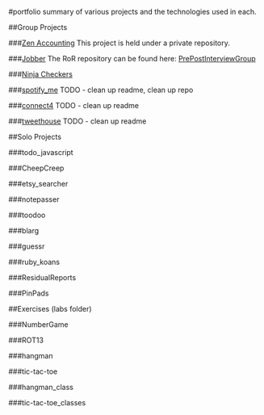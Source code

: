 #portfolio
summary of various projects and the technologies used in each.

##Group Projects

###[Zen Accounting](http://development.bholben-zen.divshot.io/)
This project is held under a private repository.

###[Jobber](http://development.bholben-jobber.divshot.io/#/signin)
The RoR repository can be found here: [PrePostInterviewGroup](https://github.com/PrePostInterviewGroup/PrePostInterviewGroup)

###[Ninja Checkers](https://github.com/brossetti1/Checkers_RB)

###[spotify_me](https://github.com/brossetti1/spotify_me)
TODO - clean up readme, clean up repo

###[connect4](https://github.com/brossetti1?tab=repositories)
TODO - clean up readme

###[tweethouse](https://github.com/brossetti1/tweethouse)
TODO - clean up readme




##Solo Projects

###todo_javascript

###CheepCreep

###etsy_searcher

###notepasser

###toodoo

###blarg

###guessr

###ruby_koans

###ResidualReports

###PinPads




##Exercises (labs folder)

###NumberGame

###ROT13

###hangman

###tic-tac-toe

###hangman_class

###tic-tac-toe_classes